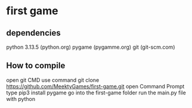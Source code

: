 # first game

## dependencies
python 3.13.5 (python.org)
pygame (pygamme.org)
git (git-scm.com)

## How to compile
open git CMD
use command git clone https://github.com/MeektyGames/first-game.git
open Command Prompt
type pip3 install pygame
go into the first-game folder
run the main.py file with python
